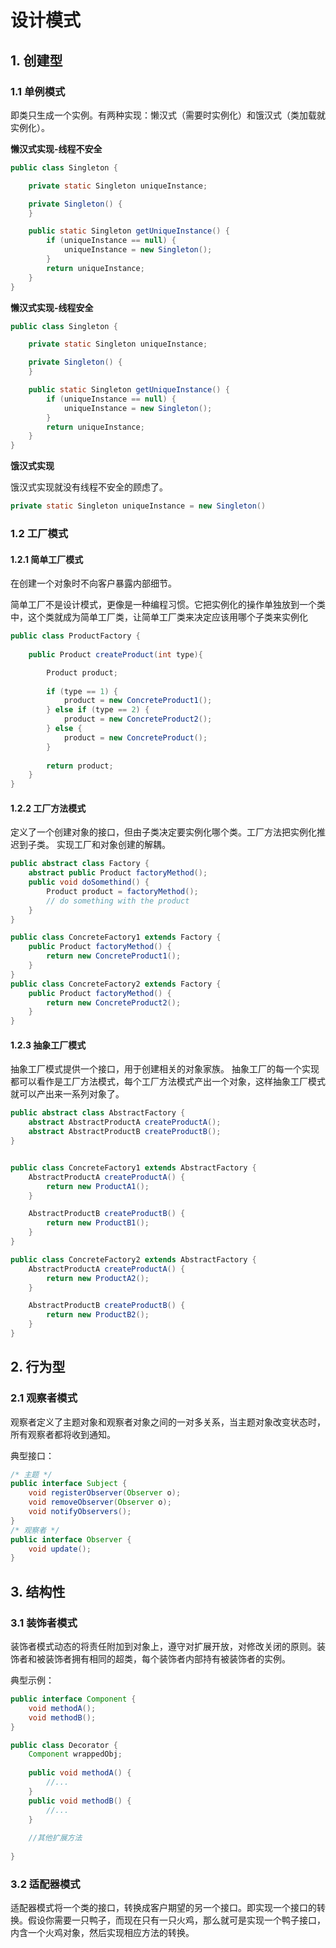 # 设计模式

## 1. 创建型

### 1.1 单例模式

即类只生成一个实例。有两种实现：懒汉式（需要时实例化）和饿汉式（类加载就实例化）。

**懒汉式实现-线程不安全**

```java
public class Singleton {

    private static Singleton uniqueInstance;

    private Singleton() {
    }

    public static Singleton getUniqueInstance() {
        if (uniqueInstance == null) {
            uniqueInstance = new Singleton();
        }
        return uniqueInstance;
    }
}
```

**懒汉式实现-线程安全**

```java
public class Singleton {

    private static Singleton uniqueInstance;

    private Singleton() {
    }

    public static Singleton getUniqueInstance() {
        if (uniqueInstance == null) {
            uniqueInstance = new Singleton();
        }
        return uniqueInstance;
    }
}
```

**饿汉式实现**

饿汉式实现就没有线程不安全的顾虑了。

```java
private static Singleton uniqueInstance = new Singleton()
```

### 1.2 工厂模式

#### 1.2.1 简单工厂模式

在创建一个对象时不向客户暴露内部细节。

简单工厂不是设计模式，更像是一种编程习惯。它把实例化的操作单独放到一个类中，这个类就成为简单工厂类，让简单工厂类来决定应该用哪个子类来实例化

```java
public class ProductFactory {
    
    public Product createProduct(int type){

        Product product;
        
        if (type == 1) {
            product = new ConcreteProduct1();
        } else if (type == 2) {
            product = new ConcreteProduct2();
        } else {
            product = new ConcreteProduct();
        }
        
        return product;
    }
}
```

#### 1.2.2 工厂方法模式

定义了一个创建对象的接口，但由子类决定要实例化哪个类。工厂方法把实例化推迟到子类。 实现工厂和对象创建的解耦。

```java
public abstract class Factory {
    abstract public Product factoryMethod();
    public void doSomethind() {
        Product product = factoryMethod();
        // do something with the product
    }
}

public class ConcreteFactory1 extends Factory {
    public Product factoryMethod() {
        return new ConcreteProduct1();
    }
}
public class ConcreteFactory2 extends Factory {
    public Product factoryMethod() {
        return new ConcreteProduct2();
    }
}
```

#### 1.2.3 抽象工厂模式

抽象工厂模式提供一个接口，用于创建相关的对象家族。 抽象工厂的每一个实现都可以看作是工厂方法模式，每个工厂方法模式产出一个对象，这样抽象工厂模式就可以产出来一系列对象了。

```java
public abstract class AbstractFactory {
    abstract AbstractProductA createProductA();
    abstract AbstractProductB createProductB();
}


public class ConcreteFactory1 extends AbstractFactory {
    AbstractProductA createProductA() {
        return new ProductA1();
    }

    AbstractProductB createProductB() {
        return new ProductB1();
    }
}

public class ConcreteFactory2 extends AbstractFactory {
    AbstractProductA createProductA() {
        return new ProductA2();
    }

    AbstractProductB createProductB() {
        return new ProductB2();
    }
}
```

## 2. 行为型

### 2.1 观察者模式

观察者定义了主题对象和观察者对象之间的一对多关系，当主题对象改变状态时，所有观察者都将收到通知。

典型接口：

```java
/* 主题 */
public interface Subject {
    void registerObserver(Observer o);
    void removeObserver(Observer o);
    void notifyObservers();
}
/* 观察者 */
public interface Observer {
    void update();
}
```

## 3. 结构性

### 3.1 装饰者模式

装饰者模式动态的将责任附加到对象上，遵守对扩展开放，对修改关闭的原则。装饰者和被装饰者拥有相同的超类，每个装饰者内部持有被装饰者的实例。

典型示例：

```java
public interface Component {
    void methodA();
    void methodB();
}

public class Decorator {
    Component wrappedObj;
    
    public void methodA() {
        //...
    }
    public void methodB() {
        //...
    }
    
    //其他扩展方法
    
} 
```

### 3.2 适配器模式

适配器模式将一个类的接口，转换成客户期望的另一个接口。即实现一个接口的转换。假设你需要一只鸭子，而现在只有一只火鸡，那么就可是实现一个鸭子接口，内含一个火鸡对象，然后实现相应方法的转换。